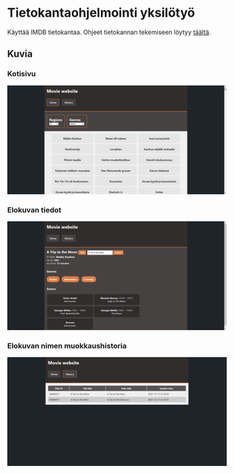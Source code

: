 # Tietokantaohjelmointi yksilötyö

Käyttää IMDB tietokantaa.
Ohjeet tietokannan tekemiseen löytyy [täältä](https://github.com/dlwhittenbury/MySQL_IMDb_Project).

## Kuvia

### Kotisivu

![Kotisivu](images/home.png)

### Elokuvan tiedot

![Elokuvan tiedot](images/detail.png)

### Elokuvan nimen muokkaushistoria

![Muokkaushistoria](images/history.png)
